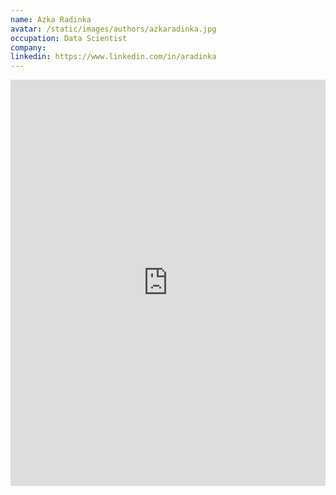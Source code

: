```yaml
---
name: Azka Radinka
avatar: /static/images/authors/azkaradinka.jpg
occupation: Data Scientist
company:  
linkedin: https://www.linkedin.com/in/aradinka
---
```


<iframe src='https://cdn.knightlab.com/libs/timeline3/latest/embed/index.html?source=1cWqQBZCkX9GpzFtxCWHoqFXCHg-ylTVUWlnrdYMzKUI&font=Default&lang=en&initial_zoom=2&height=650' width='100%' height='650' webkitallowfullscreen mozallowfullscreen allowfullscreen frameborder='0'></iframe>